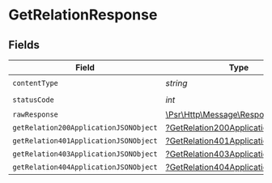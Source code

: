 # GetRelationResponse


## Fields

| Field                                                                                                        | Type                                                                                                         | Required                                                                                                     | Description                                                                                                  |
| ------------------------------------------------------------------------------------------------------------ | ------------------------------------------------------------------------------------------------------------ | ------------------------------------------------------------------------------------------------------------ | ------------------------------------------------------------------------------------------------------------ |
| `contentType`                                                                                                | *string*                                                                                                     | :heavy_check_mark:                                                                                           | N/A                                                                                                          |
| `statusCode`                                                                                                 | *int*                                                                                                        | :heavy_check_mark:                                                                                           | N/A                                                                                                          |
| `rawResponse`                                                                                                | [\Psr\Http\Message\ResponseInterface](https://www.php-fig.org/psr/psr-7/#33-psrhttpmessageresponseinterface) | :heavy_minus_sign:                                                                                           | N/A                                                                                                          |
| `getRelation200ApplicationJSONObject`                                                                        | [?GetRelation200ApplicationJSON](../../models/operations/GetRelation200ApplicationJSON.md)                   | :heavy_minus_sign:                                                                                           | OK                                                                                                           |
| `getRelation401ApplicationJSONObject`                                                                        | [?GetRelation401ApplicationJSON](../../models/operations/GetRelation401ApplicationJSON.md)                   | :heavy_minus_sign:                                                                                           | Unauthenticated                                                                                              |
| `getRelation403ApplicationJSONObject`                                                                        | [?GetRelation403ApplicationJSON](../../models/operations/GetRelation403ApplicationJSON.md)                   | :heavy_minus_sign:                                                                                           | Forbidden                                                                                                    |
| `getRelation404ApplicationJSONObject`                                                                        | [?GetRelation404ApplicationJSON](../../models/operations/GetRelation404ApplicationJSON.md)                   | :heavy_minus_sign:                                                                                           | Not Found                                                                                                    |